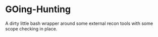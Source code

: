 # GOing-Hunting
A dirty little bash wrapper around some external recon tools with some scope checking in place. 
